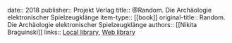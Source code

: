date:: 2018
publisher:: Projekt Verlag
title:: @Random. Die Archäologie elektronischer Spielzeugklänge
item-type:: [[book]]
original-title:: Random. Die Archäologie elektronischer Spielzeugklänge
authors:: [[Nikita Braguinski]]
links:: [Local library](zotero://select/groups/2386895/items/AYC9VJX8), [Web library](https://www.zotero.org/groups/2386895/items/AYC9VJX8)
